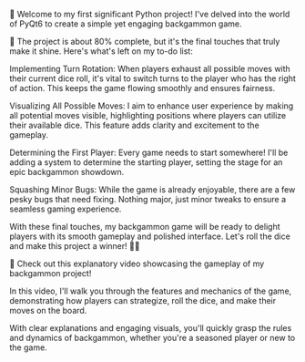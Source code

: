 🎲 Welcome to my first significant Python project! I've delved into the world of PyQt6 to create a simple yet engaging backgammon game.

🚧 The project is about 80% complete, but it's the final touches that truly make it shine. Here's what's left on my to-do list:

Implementing Turn Rotation: When players exhaust all possible moves with their current dice roll, it's vital to switch turns to the player who has the right of action. This keeps the game flowing smoothly and ensures fairness.

Visualizing All Possible Moves: I aim to enhance user experience by making all potential moves visible, highlighting positions where players can utilize their available dice. This feature adds clarity and excitement to the gameplay.

Determining the First Player: Every game needs to start somewhere! I'll be adding a system to determine the starting player, setting the stage for an epic backgammon showdown.

Squashing Minor Bugs: While the game is already enjoyable, there are a few pesky bugs that need fixing. Nothing major, just minor tweaks to ensure a seamless gaming experience.

With these final touches, my backgammon game will be ready to delight players with its smooth gameplay and polished interface. Let's roll the dice and make this project a winner! 🎲✨

🎥 Check out this explanatory video showcasing the gameplay of my backgammon project!

In this video, I'll walk you through the features and mechanics of the game, demonstrating how players can strategize, roll the dice, and make their moves on the board.

With clear explanations and engaging visuals, you'll quickly grasp the rules and dynamics of backgammon, whether you're a seasoned player or new to the game.
